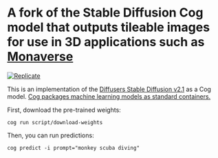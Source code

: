 # A fork of the Stable Diffusion Cog model that outputs tileable images for use in 3D applications such as [Monaverse](https://monaverse.com)

[![Replicate](https://replicate.com/stability-ai/stable-diffusion/badge)](https://replicate.com/stability-ai/stable-diffusion)

This is an implementation of the [Diffusers Stable Diffusion v2.1](https://huggingface.co/stabilityai/stable-diffusion-2-1) as a Cog model. [Cog packages machine learning models as standard containers.](https://github.com/replicate/cog)

First, download the pre-trained weights:

    cog run script/download-weights

Then, you can run predictions:

    cog predict -i prompt="monkey scuba diving"
